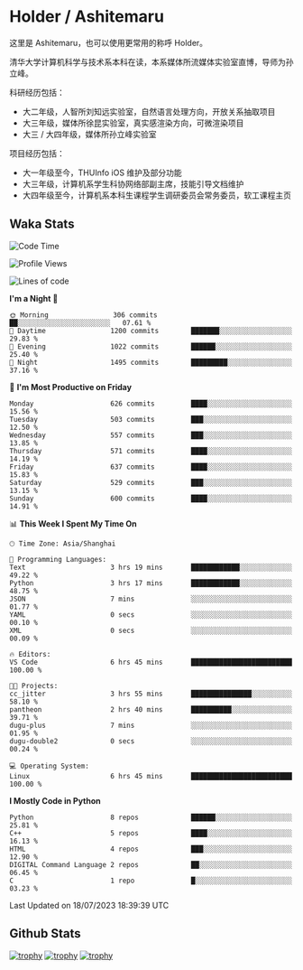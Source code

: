 # Holder / Ashitemaru

这里是 Ashitemaru，也可以使用更常用的称呼 Holder。

清华大学计算机科学与技术系本科在读，本系媒体所流媒体实验室直博，导师为孙立峰。

科研经历包括：

- 大二年级，人智所刘知远实验室，自然语言处理方向，开放关系抽取项目
- 大三年级，媒体所徐昆实验室，真实感渲染方向，可微渲染项目
- 大三 / 大四年级，媒体所孙立峰实验室

项目经历包括：

- 大一年级至今，THUInfo iOS 维护及部分功能
- 大三年级，计算机系学生科协网络部副主席，技能引导文档维护
- 大四年级至今，计算机系本科生课程学生调研委员会常务委员，软工课程主页

## Waka Stats

<!--START_SECTION:waka-->
![Code Time](http://img.shields.io/badge/Code%20Time-989%20hrs-blue)

![Profile Views](http://img.shields.io/badge/Profile%20Views-2-blue)

![Lines of code](https://img.shields.io/badge/From%20Hello%20World%20I%27ve%20Written-2.8%20million%20lines%20of%20code-blue)

**I'm a Night 🦉** 

```text
🌞 Morning                306 commits         ██░░░░░░░░░░░░░░░░░░░░░░░   07.61 % 
🌆 Daytime                1200 commits        ███████░░░░░░░░░░░░░░░░░░   29.83 % 
🌃 Evening                1022 commits        ██████░░░░░░░░░░░░░░░░░░░   25.40 % 
🌙 Night                  1495 commits        █████████░░░░░░░░░░░░░░░░   37.16 % 
```
📅 **I'm Most Productive on Friday** 

```text
Monday                   626 commits         ████░░░░░░░░░░░░░░░░░░░░░   15.56 % 
Tuesday                  503 commits         ███░░░░░░░░░░░░░░░░░░░░░░   12.50 % 
Wednesday                557 commits         ███░░░░░░░░░░░░░░░░░░░░░░   13.85 % 
Thursday                 571 commits         ████░░░░░░░░░░░░░░░░░░░░░   14.19 % 
Friday                   637 commits         ████░░░░░░░░░░░░░░░░░░░░░   15.83 % 
Saturday                 529 commits         ███░░░░░░░░░░░░░░░░░░░░░░   13.15 % 
Sunday                   600 commits         ████░░░░░░░░░░░░░░░░░░░░░   14.91 % 
```


📊 **This Week I Spent My Time On** 

```text
🕑︎ Time Zone: Asia/Shanghai

💬 Programming Languages: 
Text                     3 hrs 19 mins       ████████████░░░░░░░░░░░░░   49.22 % 
Python                   3 hrs 17 mins       ████████████░░░░░░░░░░░░░   48.75 % 
JSON                     7 mins              ░░░░░░░░░░░░░░░░░░░░░░░░░   01.77 % 
YAML                     0 secs              ░░░░░░░░░░░░░░░░░░░░░░░░░   00.10 % 
XML                      0 secs              ░░░░░░░░░░░░░░░░░░░░░░░░░   00.09 % 

🔥 Editors: 
VS Code                  6 hrs 45 mins       █████████████████████████   100.00 % 

🐱‍💻 Projects: 
cc_jitter                3 hrs 55 mins       ███████████████░░░░░░░░░░   58.10 % 
pantheon                 2 hrs 40 mins       ██████████░░░░░░░░░░░░░░░   39.71 % 
dugu-plus                7 mins              ░░░░░░░░░░░░░░░░░░░░░░░░░   01.95 % 
dugu-double2             0 secs              ░░░░░░░░░░░░░░░░░░░░░░░░░   00.24 % 

💻 Operating System: 
Linux                    6 hrs 45 mins       █████████████████████████   100.00 % 
```

**I Mostly Code in Python** 

```text
Python                   8 repos             ██████░░░░░░░░░░░░░░░░░░░   25.81 % 
C++                      5 repos             ████░░░░░░░░░░░░░░░░░░░░░   16.13 % 
HTML                     4 repos             ███░░░░░░░░░░░░░░░░░░░░░░   12.90 % 
DIGITAL Command Language 2 repos             ██░░░░░░░░░░░░░░░░░░░░░░░   06.45 % 
C                        1 repo              █░░░░░░░░░░░░░░░░░░░░░░░░   03.23 % 
```




 Last Updated on 18/07/2023 18:39:39 UTC
<!--END_SECTION:waka-->

## Github Stats

[![trophy](https://github-profile-trophy.vercel.app/?username=Ashitemaru&column=7)](https://github.com/Ashitemaru)
[![trophy](https://github-readme-stats.vercel.app/api?username=Ashitemaru&show_icons=true&include_all_commits=true)](https://github.com/Ashitemaru)
[![trophy](https://github-readme-stats.vercel.app/api/top-langs/?username=Ashitemaru&layout=compact)](https://github.com/Ashitemaru)

<!--
**Ashitemaru/Ashitemaru** is a ✨ _special_ ✨ repository because its `README.md` (this file) appears on your GitHub profile.

Here are some ideas to get you started:

- 🔭 I’m currently working on ...
- 🌱 I’m currently learning ...
- 👯 I’m looking to collaborate on ...
- 🤔 I’m looking for help with ...
- 💬 Ask me about ...
- 📫 How to reach me: ...
- 😄 Pronouns: ...
- ⚡ Fun fact: ...
-->
